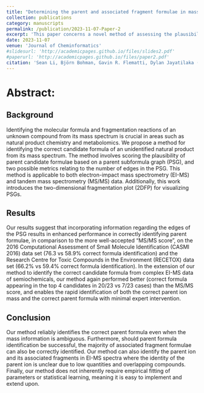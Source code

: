 ```yaml
---
title: "Determining the parent and associated fragment formulae in mass spectrometry via the parent subformula graph"
collection: publications
category: manuscripts
permalink: /publication/2023-11-07-Paper-2
excerpt: 'This paper concerns a novel method of assessing the plausibility of "parent" molecular formulae, by first using it to annotate fragment formulae and then using the annotations to construct what we call a "parent subformula graph" (PSG). Then, the plausibility of the parent molecular formulae is expressible by a simple metric on the PSG.'
date: 2023-11-07
venue: 'Journal of Cheminformatics'
#slidesurl: 'http://academicpages.github.io/files/slides2.pdf'
#paperurl: 'http://academicpages.github.io/files/paper2.pdf'
citation: 'Sean Li, Björn Bohman, Gavin R. Flematti, Dylan Jayatilaka (2023). &quot;Determining the parent and associated fragment formulae in mass spectrometry via the parent subformula graph.&quot; <i>J. Cheminform </i>. 15(104).'
---
```

# Abstract:

## Background

Identifying the molecular formula and fragmentation reactions of an unknown compound from its mass spectrum is crucial in areas such as natural product chemistry and metabolomics. We propose a method for identifying the correct candidate formula of an unidentified natural product from its mass spectrum. The method involves scoring the plausibility of parent candidate formulae based on a parent subformula graph (PSG), and two possible metrics relating to the number of edges in the PSG. This method is applicable to both electron-impact mass spectrometry (EI-MS) and tandem mass spectrometry (MS/MS) data. Additionally, this work introduces the two-dimensional fragmentation plot (2DFP) for visualizing PSGs.

## Results

Our results suggest that incorporating information regarding the edges of the PSG results in enhanced performance in correctly identifying parent formulae, in comparison to the more well-accepted “MS/MS score”, on the 2016 Computational Assessment of Small Molecule Identification (CASMI 2016) data set (76.3 vs 58.9% correct formula identification) and the Research Centre for Toxic Compounds in the Environment (RECETOX) data set (66.2% vs 59.4% correct formula identification). In the extension of our method to identify the correct candidate formula from complex EI-MS data of semiochemicals, our method again performed better (correct formula appearing in the top 4 candidates in 20/23 vs 7/23 cases) than the MS/MS score, and enables the rapid identification of both the correct parent ion mass and the correct parent formula with minimal expert intervention.

## Conclusion

Our method reliably identifies the correct parent formula even when the mass information is ambiguous. Furthermore, should parent formula identification be successful, the majority of associated fragment formulae can also be correctly identified. Our method can also identify the parent ion and its associated fragments in EI-MS spectra where the identity of the parent ion is unclear due to low quantities and overlapping compounds. Finally, our method does not inherently require empirical fitting of parameters or statistical learning, meaning it is easy to implement and extend upon.